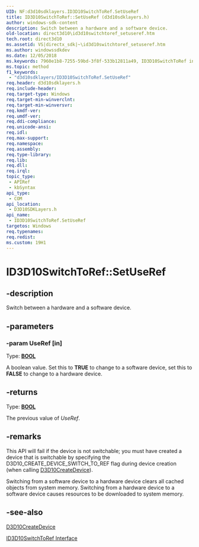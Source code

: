 ```yaml
---
UID: NF:d3d10sdklayers.ID3D10SwitchToRef.SetUseRef
title: ID3D10SwitchToRef::SetUseRef (d3d10sdklayers.h)
author: windows-sdk-content
description: Switch between a hardware and a software device.
old-location: direct3d10\id3d10switchtoref_setuseref.htm
tech.root: direct3d10
ms.assetid: VS|directx_sdk|~\id3d10switchtoref_setuseref.htm
ms.author: windowssdkdev
ms.date: 12/05/2018
ms.keywords: 7960e1b8-7255-59bd-3f8f-533b12811a49, ID3D10SwitchToRef interface [Direct3D 10],SetUseRef method, ID3D10SwitchToRef.SetUseRef, ID3D10SwitchToRef::SetUseRef, SetUseRef, SetUseRef method [Direct3D 10], SetUseRef method [Direct3D 10],ID3D10SwitchToRef interface, d3d10sdklayers/ID3D10SwitchToRef::SetUseRef, direct3d10.id3d10switchtoref_setuseref
ms.topic: method
f1_keywords: 
 - "d3d10sdklayers/ID3D10SwitchToRef.SetUseRef"
req.header: d3d10sdklayers.h
req.include-header: 
req.target-type: Windows
req.target-min-winverclnt: 
req.target-min-winversvr: 
req.kmdf-ver: 
req.umdf-ver: 
req.ddi-compliance: 
req.unicode-ansi: 
req.idl: 
req.max-support: 
req.namespace: 
req.assembly: 
req.type-library: 
req.lib: 
req.dll: 
req.irql: 
topic_type:
 - APIRef
 - kbSyntax
api_type:
 - COM
api_location:
 - D3D10SDKLayers.h
api_name:
 - ID3D10SwitchToRef.SetUseRef
targetos: Windows
req.typenames: 
req.redist: 
ms.custom: 19H1
---
```


# ID3D10SwitchToRef::SetUseRef


## -description


Switch between a hardware and a software device.


## -parameters




### -param UseRef [in]

Type: <b><a href="https://docs.microsoft.com/windows/desktop/WinProg/windows-data-types">BOOL</a></b>

A boolean value. Set this to <b>TRUE</b> to change to a software device, set this to <b>FALSE</b> to change to a hardware device.


## -returns



Type: <b><a href="https://docs.microsoft.com/windows/desktop/WinProg/windows-data-types">BOOL</a></b>

The previous value of <i>UseRef</i>.




## -remarks



This API will fail if the device is not switchable; you must have created a device that is switchable by specifying the D3D10_CREATE_DEVICE_SWITCH_TO_REF flag during device creation (when calling <a href="https://docs.microsoft.com/windows/desktop/api/d3d10misc/nf-d3d10misc-d3d10createdevice">D3D10CreateDevice</a>).

Switching from a software device to a hardware device clears all cached objects from system memory. Switching from a hardware device to a software device causes resources to be downloaded to system memory.




## -see-also




<a href="https://docs.microsoft.com/windows/desktop/api/d3d10misc/nf-d3d10misc-d3d10createdevice">D3D10CreateDevice</a>



<a href="https://docs.microsoft.com/windows/desktop/api/d3d10sdklayers/nn-d3d10sdklayers-id3d10switchtoref">ID3D10SwitchToRef Interface</a>
 

 

